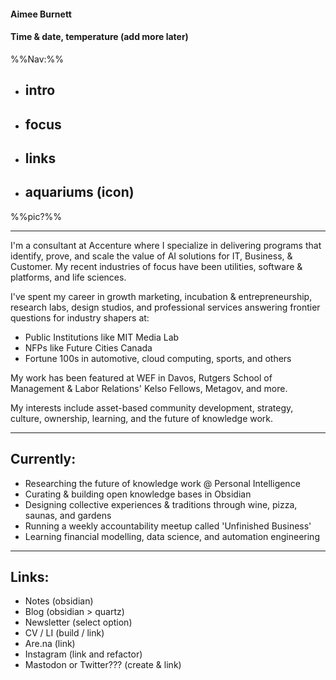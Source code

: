 #### **Aimee Burnett**
#### Time & date, temperature (add more later)

%%Nav:%%
- ## intro
- ## focus
- ## links
- ## aquariums (icon)

%%pic?%%

---

I'm a consultant at Accenture where I specialize in delivering programs that identify, prove, and scale the value of AI solutions for IT, Business, & Customer. My recent industries of focus have been utilities, software & platforms, and life sciences.

I've spent my career in growth marketing, incubation & entrepreneurship, research labs, design studios, and professional services answering frontier questions for industry shapers at:
- Public Institutions like MIT Media Lab
- NFPs like Future Cities Canada
- Fortune 100s in automotive, cloud computing, sports, and others

My work has been featured at WEF in Davos, Rutgers School of Management & Labor Relations' Kelso Fellows, Metagov, and more. 

My interests include asset-based community development, strategy, culture, ownership, learning, and the future of knowledge work. 

---

## Currently:

- Researching the future of knowledge work @ Personal Intelligence
- Curating & building open knowledge bases in Obsidian
- Designing collective experiences & traditions through wine, pizza, saunas, and gardens
- Running a weekly accountability meetup called 'Unfinished Business' 
- Learning financial modelling, data science, and automation engineering

---

## Links:

- Notes (obsidian)
- Blog (obsidian > quartz)
- Newsletter (select option)
- CV / LI (build / link)
- Are.na (link)
- Instagram (link and refactor)
- Mastodon or Twitter??? (create & link)


